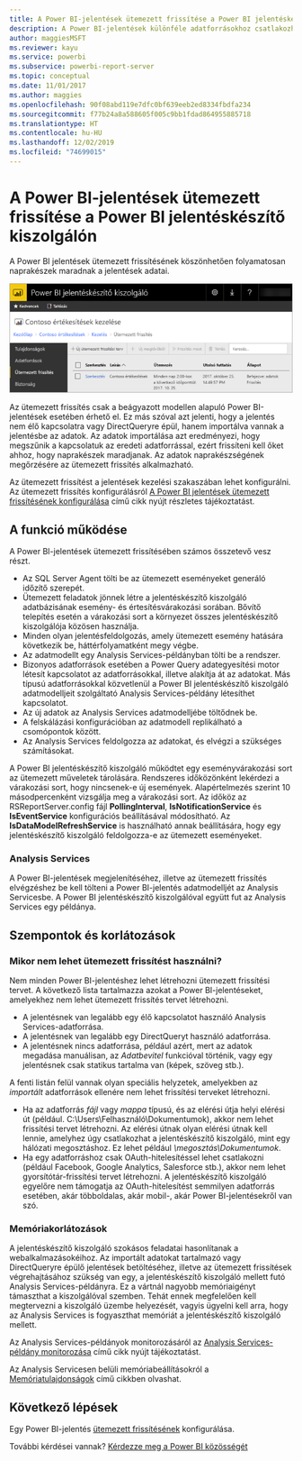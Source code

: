 ```yaml
---
title: A Power BI-jelentések ütemezett frissítése a Power BI jelentéskészítő kiszolgálón
description: A Power BI-jelentések különféle adatforrásokhoz csatlakozhatnak. Az adatok használatának módjától függően eltérő adatforrások érhetők el.
author: maggiesMSFT
ms.reviewer: kayu
ms.service: powerbi
ms.subservice: powerbi-report-server
ms.topic: conceptual
ms.date: 11/01/2017
ms.author: maggies
ms.openlocfilehash: 90f08abd119e7dfc0bf639eeb2ed8334fbdfa234
ms.sourcegitcommit: f77b24a8a588605f005c9bb1fdad864955885718
ms.translationtype: HT
ms.contentlocale: hu-HU
ms.lasthandoff: 12/02/2019
ms.locfileid: "74699015"
---
```

# <a name="power-bi-report-scheduled-refresh-in-power-bi-report-server"></a>A Power BI-jelentések ütemezett frissítése a Power BI jelentéskészítő kiszolgálón
A Power BI jelentések ütemezett frissítésének köszönhetően folyamatosan naprakészek maradnak a jelentések adatai.

![Ütemezett frissítés a Power BI jelentéskészítő kiszolgálón](media/scheduled-refresh/scheduled-refresh-success.png)

Az ütemezett frissítés csak a beágyazott modellen alapuló Power BI-jelentések esetében érhető el. Ez más szóval azt jelenti, hogy a jelentés nem élő kapcsolatra vagy DirectQueryre épül, hanem importálva vannak a jelentésbe az adatok. Az adatok importálása azt eredményezi, hogy megszűnik a kapcsolatuk az eredeti adatforrással, ezért frissíteni kell őket ahhoz, hogy naprakészek maradjanak. Az adatok naprakészségének megőrzésére az ütemezett frissítés alkalmazható.

Az ütemezett frissítést a jelentések kezelési szakaszában lehet konfigurálni. Az ütemezett frissítés konfigurálásról [A Power BI jelentések ütemezett frissítésének konfigurálása](configure-scheduled-refresh.md) című cikk nyújt részletes tájékoztatást.

## <a name="how-this-works"></a>A funkció működése
A Power BI-jelentések ütemezett frissítésében számos összetevő vesz részt.

* Az SQL Server Agent tölti be az ütemezett eseményeket generáló időzítő szerepét.
* Ütemezett feladatok jönnek létre a jelentéskészítő kiszolgáló adatbázisának esemény- és értesítésvárakozási sorában. Bővítő telepítés esetén a várakozási sort a környezet összes jelentéskészítő kiszolgálója közösen használja.
* Minden olyan jelentésfeldolgozás, amely ütemezett esemény hatására következik be, háttérfolyamatként megy végbe.
* Az adatmodellt egy Analysis Services-példányban tölti be a rendszer.
* Bizonyos adatforrások esetében a Power Query adategyesítési motor létesít kapcsolatot az adatforrásokkal, illetve alakítja át az adatokat. Más típusú adatforrásokkal közvetlenül a Power BI jelentéskészítő kiszolgáló adatmodelljeit szolgáltató Analysis Services-példány létesíthet kapcsolatot.
* Az új adatok az Analysis Services adatmodelljébe töltődnek be.
* A felskálázási konfigurációban az adatmodell replikálható a csomópontok között.
* Az Analysis Services feldolgozza az adatokat, és elvégzi a szükséges számításokat.

A Power BI jelentéskészítő kiszolgáló működtet egy eseményvárakozási sort az ütemezett műveletek tárolására. Rendszeres időközönként lekérdezi a várakozási sort, hogy nincsenek-e új események. Alapértelmezés szerint 10 másodpercenként vizsgálja meg a várakozási sort. Az időköz az RSReportServer.config fájl **PollingInterval**, **IsNotificationService** és **IsEventService** konfigurációs beállításával módosítható. Az **IsDataModelRefreshService** is használható annak beállítására, hogy egy jelentéskészítő kiszolgáló feldolgozza-e az ütemezett eseményeket.

### <a name="analysis-services"></a>Analysis Services
A Power BI-jelentések megjelenítéséhez, illetve az ütemezett frissítés elvégzéshez be kell tölteni a Power BI-jelentés adatmodelljét az Analysis Servicesbe. A Power BI jelentéskészítő kiszolgálóval együtt fut az Analysis Services egy példánya.

## <a name="considerations-and-limitations"></a>Szempontok és korlátozások
### <a name="when-scheduled-refresh-cant-be-used"></a>Mikor nem lehet ütemezett frissítést használni?
Nem minden Power BI-jelentéshez lehet létrehozni ütemezett frissítési tervet. A következő lista tartalmazza azokat a Power BI-jelentéseket, amelyekhez nem lehet ütemezett frissítés tervet létrehozni.

* A jelentésnek van legalább egy élő kapcsolatot használó Analysis Services-adatforrása.
* A jelentésnek van legalább egy DirectQueryt használó adatforrása.
* A jelentésnek nincs adatforrása, például azért, mert az adatok megadása manuálisan, az *Adatbevitel* funkcióval történik, vagy egy jelentésnek csak statikus tartalma van (képek, szöveg stb.).

A fenti listán felül vannak olyan speciális helyzetek, amelyekben az *importált* adatforrások ellenére nem lehet frissítési terveket létrehozni.

* Ha az adatforrás *fájl* vagy *mappa* típusú, és az elérési útja helyi elérési út (például. C:\Users\Felhasználó\Dokumentumok), akkor nem lehet frissítési tervet létrehozni. Az elérési útnak olyan elérési útnak kell lennie, amelyhez úgy csatlakozhat a jelentéskészítő kiszolgáló, mint egy hálózati megosztáshoz. Ez lehet például *\\megosztás\Dokumentumok*.
* Ha egy adatforráshoz csak OAuth-hitelesítéssel lehet csatlakozni (például Facebook, Google Analytics, Salesforce stb.), akkor nem lehet gyorsítótár-frissítési tervet létrehozni. A jelentéskészítő kiszolgáló egyelőre nem támogatja az OAuth-hitelesítést semmilyen adatforrás esetében, akár többoldalas, akár mobil-, akár Power BI-jelentésekről van szó.

### <a name="memory-limits"></a>Memóriakorlátozások
A jelentéskészítő kiszolgáló szokásos feladatai hasonlítanak a webalkalmazásokéihoz. Az importált adatokat tartalmazó vagy DirectQueryre épülő jelentések betöltéséhez, illetve az ütemezett frissítések végrehajtásához szükség van egy, a jelentéskészítő kiszolgáló mellett futó Analysis Services-példányra. Ez a vártnál nagyobb memóriaigényt támaszthat a kiszolgálóval szemben. Tehát ennek megfelelően kell megtervezni a kiszolgáló üzembe helyezését, vagyis ügyelni kell arra, hogy az Analysis Services is fogyaszthat memóriát a jelentéskészítő kiszolgáló mellett.

Az Analysis Services-példányok monitorozásáról az [Analysis Services-példány monitorozása](https://docs.microsoft.com/sql/analysis-services/instances/monitor-an-analysis-services-instance) című cikk nyújt tájékoztatást.

Az Analysis Servicesen belüli memóriabeállításokról a [Memóriatulajdonságok](https://docs.microsoft.com/sql/analysis-services/server-properties/memory-properties) című cikkben olvashat.

## <a name="next-steps"></a>Következő lépések
Egy Power BI-jelentés [ütemezett frissítésének](configure-scheduled-refresh.md) konfigurálása.

További kérdései vannak? [Kérdezze meg a Power BI közösségét](https://community.powerbi.com/)

